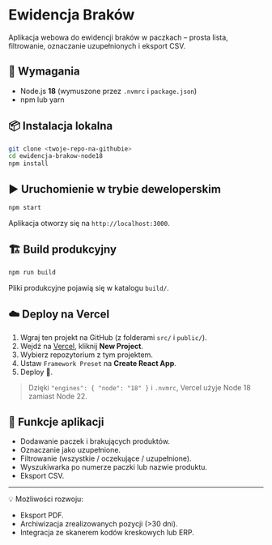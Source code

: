 # Ewidencja Braków

Aplikacja webowa do ewidencji braków w paczkach – prosta lista, filtrowanie, oznaczanie uzupełnionych i eksport CSV.

## 🚀 Wymagania
- Node.js **18** (wymuszone przez `.nvmrc` i `package.json`)
- npm lub yarn

## 📦 Instalacja lokalna
```bash
git clone <twoje-repo-na-githubie>
cd ewidencja-brakow-node18
npm install
```

## ▶️ Uruchomienie w trybie deweloperskim
```bash
npm start
```
Aplikacja otworzy się na `http://localhost:3000`.

## 🏗 Build produkcyjny
```bash
npm run build
```
Pliki produkcyjne pojawią się w katalogu `build/`.

## ☁️ Deploy na Vercel
1. Wgraj ten projekt na GitHub (z folderami `src/` i `public/`).
2. Wejdź na [Vercel](https://vercel.com), kliknij **New Project**.
3. Wybierz repozytorium z tym projektem.
4. Ustaw `Framework Preset` na **Create React App**.
5. Deploy 🚀.

> Dzięki `"engines": { "node": "18" }` i `.nvmrc`, Vercel użyje Node 18 zamiast Node 22.

## 📑 Funkcje aplikacji
- Dodawanie paczek i brakujących produktów.
- Oznaczanie jako uzupełnione.
- Filtrowanie (wszystkie / oczekujące / uzupełnione).
- Wyszukiwarka po numerze paczki lub nazwie produktu.
- Eksport CSV.

---

💡 Możliwości rozwoju:
- Eksport PDF.
- Archiwizacja zrealizowanych pozycji (>30 dni).
- Integracja ze skanerem kodów kreskowych lub ERP.

